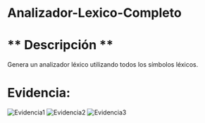 # Analizador-Lexico-Completo
# ** Descripción ** 
Genera un analizador léxico utilizando todos los símbolos léxicos.

# Evidencia:
![Evidencia1](https://user-images.githubusercontent.com/84484618/213977116-4a264f45-51bb-4fe3-bd77-0469479bac18.png)
![Evidencia2](https://user-images.githubusercontent.com/84484618/213977123-630d5fef-07af-4a95-a225-fdf7a25e4e52.png)
![Evidencia3](https://user-images.githubusercontent.com/84484618/213977126-510b2210-35bd-4557-9f57-e827547f9e43.png)
